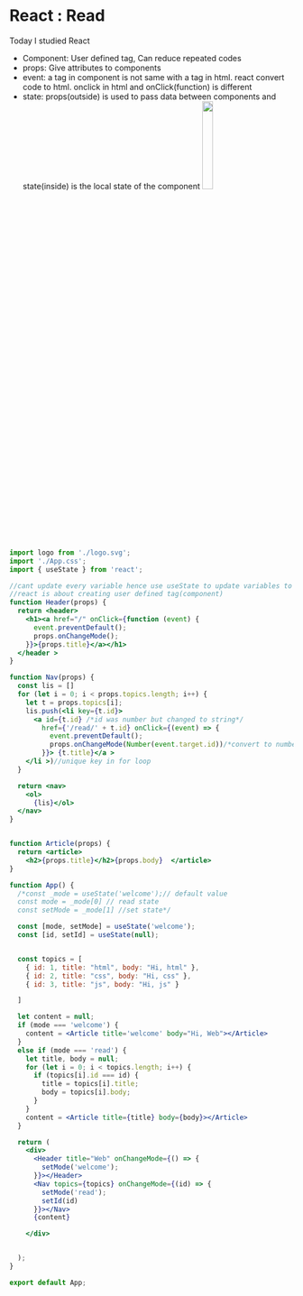 # React : Read

Today I studied React
- Component: User defined tag, Can reduce repeated codes
- props: Give attributes to components
- event: a tag in component is not same with a tag in html. react convert code to html. onclick in html and onClick(function) is different
- state: props(outside) is used to pass data between components and state(inside) is the local state of the component 
  <img src="https://user-images.githubusercontent.com/108441067/209495684-98eb11df-1401-4a20-b2df-573a80229c61.JPG" width=20% height=20%>


```jsx
import logo from './logo.svg';
import './App.css';
import { useState } from 'react';

//cant update every variable hence use useState to update variables to be updated
//react is about creating user defined tag(component)
function Header(props) {
  return <header>
    <h1><a href="/" onClick={function (event) {
      event.preventDefault();
      props.onChangeMode();
    }}>{props.title}</a></h1>
  </header >
}

function Nav(props) {
  const lis = []
  for (let i = 0; i < props.topics.length; i++) {
    let t = props.topics[i];
    lis.push(<li key={t.id}>
      <a id={t.id} /*id was number but changed to string*/
        href={'/read/' + t.id} onClick={(event) => {
          event.preventDefault();
          props.onChangeMode(Number(event.target.id))/*convert to number*/;
        }}> {t.title}</a >
    </li >)//unique key in for loop
  }

  return <nav>
    <ol>
      {lis}</ol>
  </nav>
}


function Article(props) {
  return <article>
    <h2>{props.title}</h2>{props.body}  </article>
}

function App() {
  /*const _mode = useState('welcome');// default value
  const mode = _mode[0] // read state
  const setMode = _mode[1] //set state*/

  const [mode, setMode] = useState('welcome');
  const [id, setId] = useState(null);


  const topics = [
    { id: 1, title: "html", body: "Hi, html" },
    { id: 2, title: "css", body: "Hi, css" },
    { id: 3, title: "js", body: "Hi, js" }

  ]

  let content = null;
  if (mode === 'welcome') {
    content = <Article title='welcome' body="Hi, Web"></Article>
  }
  else if (mode === 'read') {
    let title, body = null;
    for (let i = 0; i < topics.length; i++) {
      if (topics[i].id === id) {
        title = topics[i].title;
        body = topics[i].body;
      }
    }
    content = <Article title={title} body={body}></Article>
  }

  return (
    <div>
      <Header title="Web" onChangeMode={() => {
        setMode('welcome');
      }}></Header>
      <Nav topics={topics} onChangeMode={(id) => {
        setMode('read');
        setId(id)
      }}></Nav>
      {content}

    </div>


  );
}

export default App;

```
